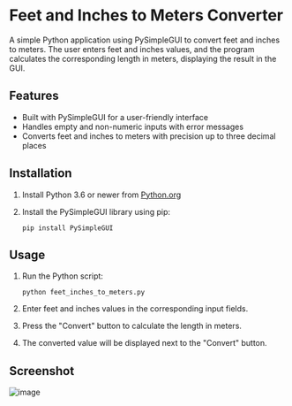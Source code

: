 # Feet and Inches to Meters Converter

A simple Python application using PySimpleGUI to convert feet and inches to meters. The user enters feet and inches values, and the program calculates the corresponding length in meters, displaying the result in the GUI.

## Features

- Built with PySimpleGUI for a user-friendly interface
- Handles empty and non-numeric inputs with error messages
- Converts feet and inches to meters with precision up to three decimal places

## Installation

1. Install Python 3.6 or newer from [Python.org](https://www.python.org/downloads/)
2. Install the PySimpleGUI library using pip:

   ```
   pip install PySimpleGUI
   ```

## Usage

1. Run the Python script:

   ```
   python feet_inches_to_meters.py
   ```

2. Enter feet and inches values in the corresponding input fields.
3. Press the "Convert" button to calculate the length in meters.
4. The converted value will be displayed next to the "Convert" button.

## Screenshot
![image](https://user-images.githubusercontent.com/92830530/236853463-f4f7cefd-0e3b-4a5f-a416-69c7aa414d39.png)

